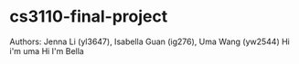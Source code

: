 # cs3110-final-project
Authors:
Jenna Li (yl3647),
Isabella Guan (ig276),
Uma Wang (yw2544)
Hi i'm uma
Hi I'm Bella